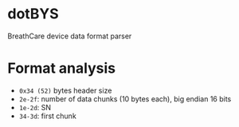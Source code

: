 # dotBYS
BreathCare device data format parser

# Format analysis
* `0x34 (52)` bytes header size
* `2e-2f`: number of data chunks (10 bytes each), big endian 16 bits
* `1e-2d`: SN
* `34-3d`: first chunk

